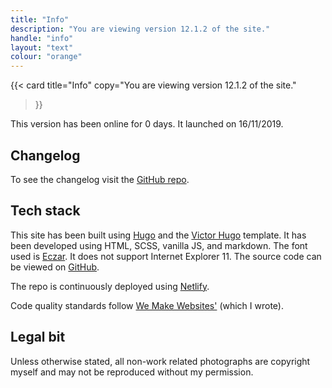 ```yaml
---
title: "Info"
description: "You are viewing version 12.1.2 of the site."
handle: "info"
layout: "text"
colour: "orange"
---
```


{{<
  card
  title="Info"
  copy="You are viewing version 12.1.2 of the site."
>}}

This version has been online for <span data-launch="2019-11-16" js-counter="number">0</span> <span js-counter="days">days</span>. It launched on 16/11/2019.

## Changelog

To see the changelog visit the [GitHub repo](https://github.com/csbrightside/craigbaldwin.com/blob/master/CHANGELOG.md).

## Tech stack

This site has been built using [Hugo](https://gohugo.io/) and the [Victor Hugo](https://github.com/netlify-templates/victor-hugo) template. It has been developed using HTML, SCSS, vanilla JS, and markdown. The font used is [Eczar](https://fonts.google.com/specimen/Eczar). It does not support Internet Explorer 11. The source code can be viewed on [GitHub](https://github.com/csbrightside/craigbaldwin.com).

The repo is continuously deployed using [Netlify](https://www.netlify.com/).

Code quality standards follow [We Make Websites'](https://github.com/we-make-websites/wmw-coding-guidelines) (which I wrote).

## Legal bit

Unless otherwise stated, all non-work related photographs are copyright myself and may not be reproduced without my permission.
